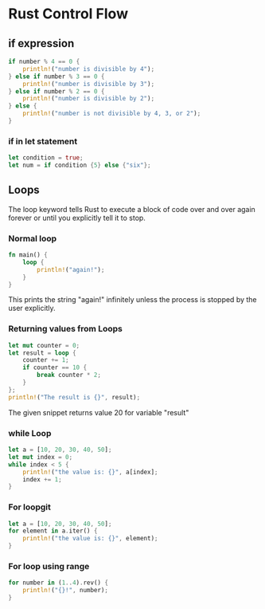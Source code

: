 # Rust Control Flow

## if expression

```rust
if number % 4 == 0 {
    println!("number is divisible by 4");
} else if number % 3 == 0 {
    println!("number is divisible by 3");
} else if number % 2 == 0 {
    println!("number is divisible by 2");
} else {
    println!("number is not divisible by 4, 3, or 2");
}
```

### if in let statement

```rust
let condition = true;
let num = if condition {5} else {"six"};
```

## Loops

The loop keyword tells Rust to execute a block of code over and over again forever or until you explicitly tell it to stop.

### Normal loop

```rust
fn main() {
    loop {
        println!("again!");
    }
}
```

This prints the string "again!" infinitely unless the process is stopped by the user explicitly.

### Returning values from Loops

```rust
let mut counter = 0;
let result = loop {
    counter += 1;
    if counter == 10 {
        break counter * 2;
    }
};
println!("The result is {}", result);
```

The given snippet returns value 20 for variable "result"

### while Loop

```rust
let a = [10, 20, 30, 40, 50];
let mut index = 0;
while index < 5 {
    println!("the value is: {}", a[index];
    index += 1;
}
```

### For loopgit

```rust
let a = [10, 20, 30, 40, 50];
for element in a.iter() {
    println!("the value is: {}", element);
}
```

### For loop using range

```rust
for number in (1..4).rev() {
    println!("{}!", number);
}
```
